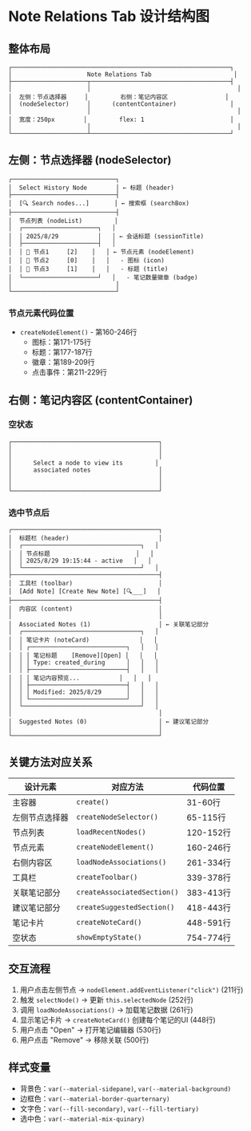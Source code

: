 # Note Relations Tab 设计结构图

## 整体布局

```
┌─────────────────────────────────────────────────────────────┐
│                     Note Relations Tab                       │
├─────────────────────┬───────────────────────────────────────┤
│                     │                                         │
│  左侧：节点选择器     │         右侧：笔记内容区                │
│  (nodeSelector)     │      (contentContainer)               │
│                     │                                         │
│  宽度：250px        │         flex: 1                        │
│                     │                                         │
└─────────────────────┴───────────────────────────────────────┘
```

## 左侧：节点选择器 (nodeSelector)

```
┌─────────────────────────────┐
│  Select History Node        │ ← 标题 (header)
├─────────────────────────────┤
│  [🔍 Search nodes...]       │ ← 搜索框 (searchBox)
├─────────────────────────────┤
│  节点列表 (nodeList)         │
│  ┌─────────────────────┐   │
│  │ 2025/8/29           │   │ ← 会话标题 (sessionTitle)
│  ├─────────────────────┤   │
│  │ 📖 节点1     [2]    │   │ ← 节点元素 (nodeElement)
│  │ 📕 节点2     [0]    │   │   - 图标 (icon)
│  │ 📖 节点3     [1]    │   │   - 标题 (title)
│  └─────────────────────┘   │   - 笔记数量徽章 (badge)
│                             │
└─────────────────────────────┘
```

### 节点元素代码位置
- `createNodeElement()` - 第160-246行
  - 图标：第171-175行
  - 标题：第177-187行
  - 徽章：第189-209行
  - 点击事件：第211-229行

## 右侧：笔记内容区 (contentContainer)

### 空状态
```
┌─────────────────────────────────────────┐
│                                         │
│                                         │
│      Select a node to view its         │
│      associated notes                   │
│                                         │
│                                         │
└─────────────────────────────────────────┘
```

### 选中节点后
```
┌─────────────────────────────────────────┐
│  标题栏 (header)                         │
│  ┌─────────────────────────────────┐   │
│  │ 节点标题                        │   │
│  │ 2025/8/29 19:15:44 - active   │   │
│  └─────────────────────────────────┘   │
├─────────────────────────────────────────┤
│  工具栏 (toolbar)                        │
│  [Add Note] [Create New Note] [🔍___]   │
├─────────────────────────────────────────┤
│  内容区 (content)                        │
│                                         │
│  Associated Notes (1)                   │ ← 关联笔记部分
│  ┌─────────────────────────────────┐   │
│  │ 笔记卡片 (noteCard)              │   │
│  │ ┌───────────────────────────┐   │   │
│  │ │ 笔记标题    [Remove][Open] │   │   │
│  │ │ Type: created_during      │   │   │
│  │ ├───────────────────────────┤   │   │
│  │ │ 笔记内容预览...           │   │   │
│  │ ├───────────────────────────┤   │   │
│  │ │ Modified: 2025/8/29       │   │   │
│  │ └───────────────────────────┘   │   │
│  └─────────────────────────────────┘   │
│                                         │
│  Suggested Notes (0)                    │ ← 建议笔记部分
│                                         │
└─────────────────────────────────────────┘
```

## 关键方法对应关系

| 设计元素 | 对应方法 | 代码位置 |
|---------|---------|---------|
| 主容器 | `create()` | 31-60行 |
| 左侧节点选择器 | `createNodeSelector()` | 65-115行 |
| 节点列表 | `loadRecentNodes()` | 120-152行 |
| 节点元素 | `createNodeElement()` | 160-246行 |
| 右侧内容区 | `loadNodeAssociations()` | 261-334行 |
| 工具栏 | `createToolbar()` | 339-378行 |
| 关联笔记部分 | `createAssociatedSection()` | 383-413行 |
| 建议笔记部分 | `createSuggestedSection()` | 418-443行 |
| 笔记卡片 | `createNoteCard()` | 448-591行 |
| 空状态 | `showEmptyState()` | 754-774行 |

## 交互流程

1. 用户点击左侧节点 → `nodeElement.addEventListener("click")` (211行)
2. 触发 `selectNode()` → 更新 `this.selectedNode` (252行)
3. 调用 `loadNodeAssociations()` → 加载笔记数据 (261行)
4. 显示笔记卡片 → `createNoteCard()` 创建每个笔记的UI (448行)
5. 用户点击 "Open" → 打开笔记编辑器 (530行)
6. 用户点击 "Remove" → 移除关联 (500行)

## 样式变量
- 背景色：`var(--material-sidepane)`, `var(--material-background)`
- 边框色：`var(--material-border-quarternary)`
- 文字色：`var(--fill-secondary)`, `var(--fill-tertiary)`
- 选中色：`var(--material-mix-quinary)`
